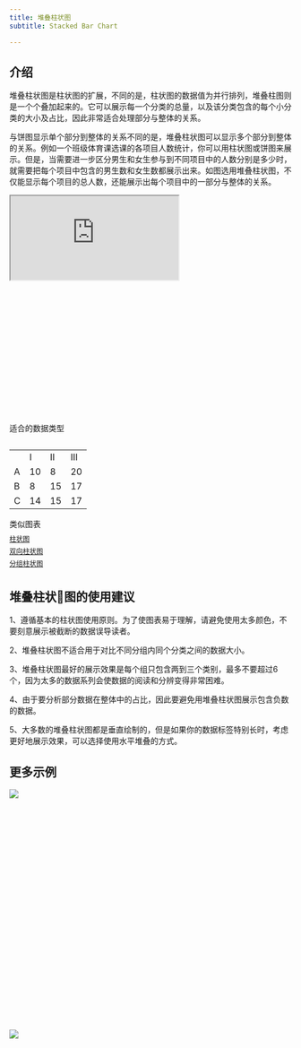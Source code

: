 ```yaml
---
title: 堆叠柱状图
subtitle: Stacked Bar Chart

---
```


## 介绍

堆叠柱状图是柱状图的扩展，不同的是，柱状图的数据值为并行排列，堆叠柱图则是一个个叠加起来的。它可以展示每一个分类的总量，以及该分类包含的每个小分类的大小及占比，因此非常适合处理部分与整体的关系。

与饼图显示单个部分到整体的关系不同的是，堆叠柱状图可以显示多个部分到整体的关系。例如一个班级体育课选课的各项目人数统计，你可以用柱状图或饼图来展示。但是，当需要进一步区分男生和女生参与到不同项目中的人数分别是多少时，就需要把每个项目中包含的男生数和女生数都展示出来。如图选用堆叠柱状图，不仅能显示每个项目的总人数，还能展示出每个项目中的一部分与整体的关系。


<div class="article-look-outside">
	<div class="article-look-inside" style="padding-bottom:50%">
	    <iframe class="article-look-content"
	    src="http://gallery.echartsjs.com/view-lite.html?cid=xBk7oUNwEz">
	    </iframe>
	</div>
</div>


<div class="datatype" style="overflow:hidden" width="180px">
<p style="font-size:14px;font-weight:500;margin: 0 0 13px 0;">适合的数据类型</p>
<table class="lefttable" style="float:left; margin-right:15px">
	<tr>
		<td> </td>
		<td>I</td>
        <td>II</td>
		 <td>III</td>
	</tr>
	<tr>
		<td>A</td>
		<td>10</td>
        <td>8</td>
		<td>20</td>
	</tr>
	<tr>
		<td>B</td>
		<td>8</td>
        <td>15</td>
		<td>17</td>
	</tr>
	<tr>
		<td>C</td>
		<td>14</td>
        <td>15</td>
		<td>17</td>
	</tr>
</table>

<div class="morechart" style="margin-top: 150px">
		<p style="font-size:14px;font-weight:500;margin: 0 0 8px 0">类似图表</p>
		<a href="<%- url_for('chartusage/bar/') %>" style="display:block;margin: 5px 0;font-size:12px">柱状图</a>
		<a href="<%- url_for('chartusage/bi-directional-bar/') %>" style="display:block;margin: 5px 0;font-size:12px">双向柱状图</a>
		<a href="<%- url_for('chartusage/grouped-bar/') %>" style="display:block;margin: 5px 0;font-size:12px">分组柱状图</a>
	</div>

</div>

## 堆叠柱状图的使用建议

1、遵循基本的柱状图使用原则。为了使图表易于理解，请避免使用太多颜色，不要刻意展示被截断的数据误导读者。

2、堆叠柱状图不适合用于对比不同分组内同个分类之间的数据大小。

3、堆叠柱状图最好的展示效果是每个组只包含两到三个类别，最多不要超过6个，因为太多的数据系列会使数据的阅读和分辨变得非常困难。

4、由于要分析部分数据在整体中的占比，因此要避免用堆叠柱状图展示包含负数的数据。

5、大多数的堆叠柱状图都是垂直绘制的，但是如果你的数据标签特别长时，考虑更好地展示效果，可以选择使用水平堆叠的方式。


## 更多示例


<div class="more-charts-example">
	<div class="charts-example-one">
		<a href="http://gallery.echartsjs.com/view-lite.html?cid=bar-stack">
			<div class="example-look-outside">
				<div class="article-look-inside" style="padding-bottom:81.90%">
				    <img class="article-look-content" src="./stacked-bar1.png">
				</div>
			</div>
		</a>
	</div>
	<div class="charts-example-one">
		<a href="http://gallery.echartsjs.com/view-lite.html?cid=xr1AvE2JIb">
			<div class="example-look-outside">
				<div class="article-look-inside" style="padding-bottom:81.90%">
				    <img class="article-look-content" src="./stacked-bar2.png">
				</div>
			</div>
		</a>
	</div>
</div>